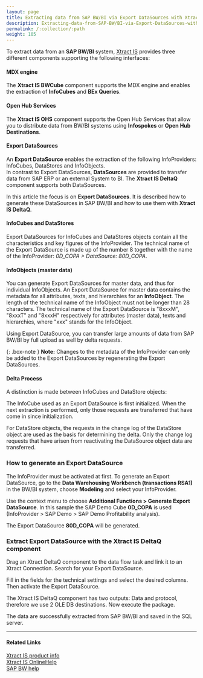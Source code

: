 ```yaml
---
layout: page
title: Extracting data from SAP BW/BI via Export DataSources with Xtract IS
description: Extracting-data-from-SAP-BW/BI-via-Export-DataSources-with-Xtract-IS
permalink: /:collection/:path
weight: 105
---
```


To extract data from an **SAP BW/BI** system, [Xtract IS](https://theobald-software.com/en/xtract-is-productinfo.html) provides three different components supporting the following interfaces:

#### MDX engine #### 

The **Xtract IS BWCube** component supports the MDX engine and enables the extraction of **InfoCubes** and **BEx Queries**.


#### Open Hub Services ####

The **Xtract IS OHS** component supports the Open Hub Services that allow you to distribute data from BW/BI systems using **Infospokes** or **Open Hub Destinations**.

#### Export DataSources ####

An **Export DataSource** enables the extraction of the following InfoProviders: InfoCubes, DataStores and InfoObjects. <br>
In contrast to Export DataSources, **DataSources** are provided to transfer data from SAP ERP or an external System to BI. The **Xtract IS DeltaQ** component supports both DataSources. <br>

In this article the focus is on **Export DataSources**. It is described how to generate these DataSources in SAP BW/BI and how to use them with **Xtract IS DeltaQ**.


#### InfoCubes and DataStores ####

Export DataSources for InfoCubes and DataStores objects contain all the characteristics and key figures of the InfoProvider. The technical name of the Export DataSource is made up of the number 8 together with the name of the
InfoProvider: *0D_COPA > DataSource: 80D_COPA*.

#### InfoObjects (master data) ####

You can generate Export DataSources for master data, and thus for individual InfoObjects. An Export DataSource for master data contains the metadata for all attributes, texts, and hierarchies for 
an **InfoObject**. The length of the technical name of the InfoObject must not be longer than 28 characters. The technical name of the Export DataSource is "8xxxM", "8xxxT" and "8xxxH" respectively for attributes (master data), 
texts and hierarchies, where "xxx" stands for the InfoObject. <br>

Using Export DataSource, you can transfer large amounts of data from SAP BW/BI by full upload as well by delta requests. 

{: .box-note }
**Note:** Changes to the metadata of the InfoProvider can only be added to the Export DataSources by regenerating the Export DataSources.

#### Delta Process ####

A distinction is made between InfoCubes and DataStore objects:

The InfoCube used as an Export DataSource is first initialized. When the next extraction is performed, only those requests are transferred that have come in since initialization.

For DataStore objects, the requests in the change log of the DataStore object are used as the basis for determining the delta. Only the change log requests that have arisen from reactivating the DataSource object data are transferred.

### How to generate an Export DataSource ###

The InfoProvider must be activated at first. To generate an Export DataSource, go to the **Data Warehousing Workbench (transactions RSA1)** in the BW/BI system, choose **Modeling** and select your InfoProvider. <br>

Use the context menu to choose **Additional Functions > Generate Export DataSource**. In this sample the SAP Demo Cube **0D_COPA** is used (InfoProvider > SAP Demo > SAP Demo Profitability analysis). <br>

The Export DataSource **80D_COPA** will be generated.

### Extract Export DataSource with the Xtract IS DeltaQ component ###

Drag an Xtract DeltaQ component to the data flow task and link it to an Xtract Connection. Search for your Export DataSource.

Fill in the fields for the technical settings and select the desired columns. Then activate the Export DataSource.

The Xtract IS DeltaQ component has two outputs: Data and protocol, therefore we use 2 OLE DB destinations. Now execute the package.

The data are successfully extracted from SAP BW/BI and saved in the SQL server.

***********

#### Related Links ####

[Xtract IS product info](https://theobald-software.com/en/xtract-is-productinfo.html) <br>
[Xtract IS OnlineHelp](https://help.theobald-software.com/en/xtract-is/) <br>
[SAP BW help](http://help.sap.com/saphelp_nw70/helpdata/en/4e/4a75b87fe211d4b2c50050da4c74dc/frameset.htm) <br>